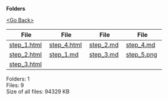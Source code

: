 **Folders**

[&lt;Go Back&gt;](../right.html)

<table><thead><tr class="header"><th><strong>File</strong></th><th><strong>File</strong></th><th><strong>File</strong></th><th><strong>File</strong></th></tr></thead><tbody><tr class="odd"><td><a href="step_1.html">step_1.html</a> </td><td><a href="step_4.html">step_4.html</a> </td><td><a href="step_2.md">step_2.md</a> </td><td><a href="step_4.md">step_4.md</a> </td></tr><tr class="even"><td><a href="step_2.html">step_2.html</a> </td><td><a href="step_1.md">step_1.md</a> </td><td><a href="step_3.md">step_3.md</a> </td><td><a href="step_5.png">step_5.png</a> </td></tr><tr class="odd"><td><a href="step_3.html">step_3.html</a> </td><td></td><td></td><td></td></tr></tbody></table>

Folders: 1  
Files: 9  
Size of all files: 94329 KB
